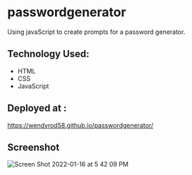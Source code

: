 # passwordgenerator

Using javaScript to create prompts for a password generator. 


## Technology Used: 
* HTML
* CSS
* JavaScript


## Deployed at : 
https://wendyrod58.github.io/passwordgenerator/

## Screenshot
![Screen Shot 2022-01-16 at 5 42 09 PM](https://user-images.githubusercontent.com/95154236/149688112-7ce1c723-ef5c-418f-9492-f44adea53d5b.png)


